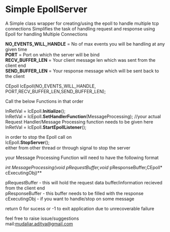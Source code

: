 # Simple EpollServer
A Simple class wrapper for creating/using the epoll to handle multiple tcp connections
Simplifies the task of handling request and response using Epoll for handling Multiple Connections  

   **NO_EVENTS_WILL_HANDLE** = No of max events you will be handling at any given time  
   **PORT** = Port on which the server will be bind  
   **RECV_BUFFER_LEN** = Your client message len which was sent from the client end  
   **SEND_BUFFER_LEN** = Your response message which will be sent back to the client  

   CEpoll lcEpoll(NO_EVENTS_WILL_HANDLE, PORT,RECV_BUFFER_LEN,SEND_BUFFER_LEN);  

   Call the below Functions in that order  

   lnRetVal = lcEpoll.**Initialize**();  
   lnRetVal = lcEpoll.**SetHandlerFunction**(MessageProcessing); //your actual Request Handler/Message Processing function needs to be given here  
   lnRetVal = lcEpoll.**StartEpollListener**();  

   in order to stop the Epoll call on  
   lcEpoll.**StopServer**();  
   either from other thread or through signal to stop the server  


   your Message Processing Function will need to have the following format  

   **int MessageProcessing(void* pRequestBuffer,void* pResponseBuffer,CEpoll* cExecutingObj)**  

   pRequestBuffer - this will hold the request data buffer/information recieved from the client end  
   pResponseBuffer - this buffer needs to be filled with the response  
   cExecutingObj - if you want to handle/stop on some message  
   
   return 0 for sucess or -1 to exit application due to unrecoverable failure  

   feel free to raise issue/suggestions  
   mail:mudaliar.aditya@gmail.com  

